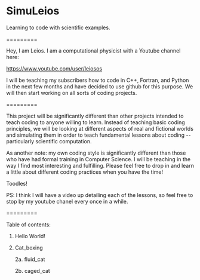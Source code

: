 SimuLeios
=========

Learning to code with scientific examples.

=========

Hey, I am Leios. I am a computational physicist with a Youtube channel here:

https://www.youtube.com/user/leiosos

I will be teaching my subscribers how to code in C++, Fortran, and Python in the next few months and have decided to use github for this purpose. We will then start working on all sorts of coding projects.

=========

This project will be significantly different than other projects intended to teach coding to anyone willing to learn. Instead of teaching basic coding principles, we will be looking at different aspects of real and fictional worlds and simulating them in order to teach fundamental lessons about coding -- particularly scientific computation. 

As another note: my own coding style is significantly different than those who have had formal training in Computer Science. I will be teaching in the way I find most interesting and fulfilling. Please feel free to drop in and learn a little about different coding practices when you have the time!

Toodles!

PS: I think I will have a video up detailing each of the lessons, so feel free to stop by my youtube chanel every once in a while.

=========

Table of contents:

1.  Hello World!

2.  Cat_boxing

    2a. fluid_cat

    2b. caged_cat
